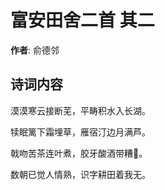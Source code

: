 # 富安田舍二首  其二

**作者**: 俞德邻

## 诗词内容

漠漠寒云接断芜，平畴积水入长湖。

犊眠篱下霜埋草，雁宿汀边月满芦。

戟吻苦茶连叶煮，胶牙酸酒带糟𫗦。

数朝已觉人情熟，识字耕田着我无。

